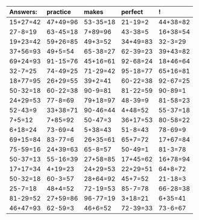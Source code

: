 | Answers: | practice | makes | perfect | ! |
| :--- | :--- | :--- | :--- | :--- |
| 15+27=42 | 47+49=96 | 53-35=18 | 21-19=2 | 44+38=82 | 
| 27-8=19 | 63-45=18 | 7+89=96 | 43-38=5 | 16+38=54 | 
| 19+23=42 | 59+26=85 | 49+3=52 | 34+49=83 | 32-3=29 | 
| 37+56=93 | 49+5=54 | 65-38=27 | 62-39=23 | 39+43=82 | 
| 69+24=93 | 91-15=76 | 45+16=61 | 92-68=24 | 18+46=64 | 
| 32-7=25 | 74-49=25 | 71-29=42 | 95-18=77 | 65+16=81 | 
| 18+77=95 | 26+29=55 | 39+2=41 | 60-22=38 | 92-67=25 | 
| 50-32=18 | 60-22=38 | 90-9=81 | 81-22=59 | 90-89=1 | 
| 24+29=53 | 77-8=69 | 79+18=97 | 48-39=9 | 81-58=23 | 
| 52-43=9 | 33+38=71 | 90-46=44 | 4+48=52 | 55-37=18 | 
| 7+5=12 | 7+85=92 | 50-47=3 | 36+17=53 | 80-58=22 | 
| 6+18=24 | 73-69=4 | 5+38=43 | 51-8=43 | 78-69=9 | 
| 69+15=84 | 83-77=6 | 26+35=61 | 65+7=72 | 17+67=84 | 
| 75-59=16 | 24+39=63 | 65-8=57 | 50-49=1 | 81-3=78 | 
| 50-37=13 | 55-16=39 | 27+58=85 | 17+45=62 | 16+78=94 | 
| 17+17=34 | 4+19=23 | 24+29=53 | 22+29=51 | 64+8=72 | 
| 50-32=18 | 60-3=57 | 28+64=92 | 45+7=52 | 21-18=3 | 
| 25-7=18 | 48+4=52 | 72-19=53 | 85-7=78 | 66-28=38 | 
| 81-29=52 | 27+59=86 | 96-77=19 | 3+18=21 | 6+35=41 | 
| 46+47=93 | 62-59=3 | 46+6=52 | 72-39=33 | 73-6=67 | 
